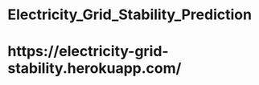 # Electricity_Grid_Stability_Prediction


<h1>https://electricity-grid-stability.herokuapp.com/<h1>
